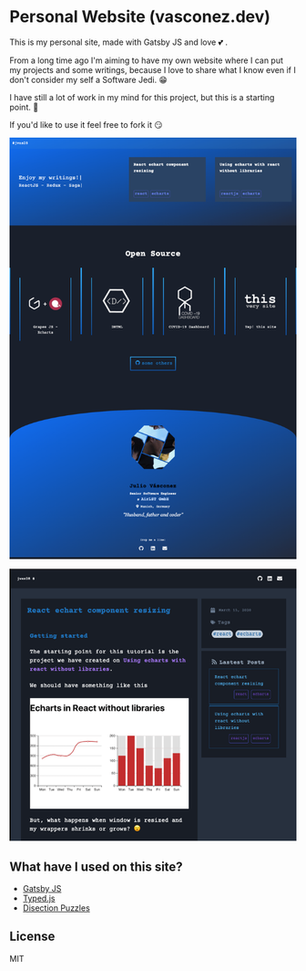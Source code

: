 # Personal Website (vasconez.dev)

This is my personal site, made with Gatsby JS and love :two_hearts: .

From a long time ago I'm aiming to have my own website where I can put my projects and some writings, because I love to share what I know even if I don't consider my self a Software Jedi. :grin:

I have still a lot of work in my mind for this project, but this is a starting point. :rocket:

If you'd like to use it feel free to fork it :smirk:

![Home](screenshots/front.png)

![Home](screenshots/post.png)

## What have I used on this site?

- [Gatsby JS](https://github.com/gatsbyjs/gatsby)
- [Typed.js](https://github.com/mattboldt/typed.js)
- [Disection Puzzles](https://github.com/lmgonzalves/dissection-puzzles)

## License

MIT
